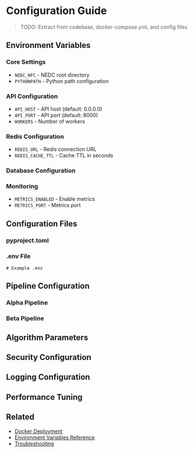 # Configuration Guide

> TODO: Extract from codebase, docker-compose.yml, and config files

## Environment Variables

### Core Settings
<!-- TODO: Extract from code -->
- `NEDC_NFC` - NEDC root directory
- `PYTHONPATH` - Python path configuration

### API Configuration
<!-- TODO: Extract from nedc_bench/api/ -->
- `API_HOST` - API host (default: 0.0.0.0)
- `API_PORT` - API port (default: 8000)
- `WORKERS` - Number of workers

### Redis Configuration
<!-- TODO: Extract from docker-compose.yml -->
- `REDIS_URL` - Redis connection URL
- `REDIS_CACHE_TTL` - Cache TTL in seconds

### Database Configuration
<!-- TODO: If applicable -->

### Monitoring
<!-- TODO: Prometheus/metrics config -->
- `METRICS_ENABLED` - Enable metrics
- `METRICS_PORT` - Metrics port

## Configuration Files

### pyproject.toml
<!-- TODO: Extract key settings -->

### .env File
<!-- TODO: Environment file format -->
```env
# Example .env
```

## Pipeline Configuration

### Alpha Pipeline
<!-- TODO: Original NEDC configuration -->

### Beta Pipeline
<!-- TODO: Modern pipeline configuration -->

## Algorithm Parameters
<!-- TODO: Extract from algorithms -->

## Security Configuration
<!-- TODO: API keys, authentication -->

## Logging Configuration
<!-- TODO: Log levels, outputs -->

## Performance Tuning
<!-- TODO: Cache, workers, threads -->

## Related
- [Docker Deployment](docker.md)
- [Environment Variables Reference](../reference/configuration.md)
- [Troubleshooting](troubleshooting.md)